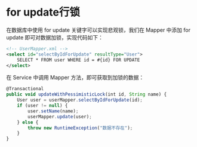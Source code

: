 # for update行锁

在数据库中使用 for update 关键字可以实现悲观锁，我们在 Mapper 中添加 for update 即可对数据加锁，实现代码如下：

```xml
<!-- UserMapper.xml -->
<select id="selectByIdForUpdate" resultType="User">
    SELECT * FROM user WHERE id = #{id} FOR UPDATE
</select>
```

在 Service 中调用 Mapper 方法，即可获取到加锁的数据：

```javascript
@Transactional
public void updateWithPessimisticLock(int id, String name) {
    User user = userMapper.selectByIdForUpdate(id);
    if (user != null) {
        user.setName(name);
        userMapper.update(user);
    } else {
        throw new RuntimeException("数据不存在");
    }
}
```